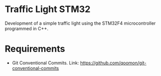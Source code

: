 # Traffic Light STM32
Development of a simple traffic light using the STM32F4 microcontroller programmed in C++.

# Requirements

* Git Conventional Commits. Link: https://github.com/qoomon/git-conventional-commits
